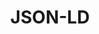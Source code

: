 ---
codehost: https://github.com/json-ld
logohandle: json-ld
sort: json-ld
title: JSON-LD
website: https://json-ld.org/
wikipedia: https://en.wikipedia.org/wiki/Linked_data
---
